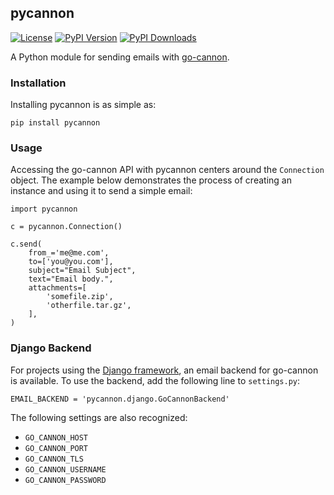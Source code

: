 ## pycannon

[![License](http://img.shields.io/badge/license-MIT-yellow.svg)](http://opensource.org/licenses/MIT)
[![PyPI Version](http://img.shields.io/pypi/v/pycannon.svg)](https://pypi.python.org/pypi/pycannon)
[![PyPI Downloads](http://img.shields.io/pypi/dm/pycannon.svg)](https://pypi.python.org/pypi/pycannon)

A Python module for sending emails with [go-cannon](https://github.com/nathan-osman/go-cannon).

### Installation

Installing pycannon is as simple as:

    pip install pycannon

### Usage

Accessing the go-cannon API with pycannon centers around the `Connection` object. The example below demonstrates the process of creating an instance and using it to send a simple email:

    import pycannon

    c = pycannon.Connection()

    c.send(
        from_='me@me.com',
        to=['you@you.com'],
        subject="Email Subject",
        text="Email body.",
        attachments=[
            'somefile.zip',
            'otherfile.tar.gz',
        ],
    )

### Django Backend

For projects using the [Django framework](https://www.djangoproject.com/), an email backend for go-cannon is available. To use the backend, add the following line to `settings.py`:

    EMAIL_BACKEND = 'pycannon.django.GoCannonBackend'

The following settings are also recognized:

- `GO_CANNON_HOST`
- `GO_CANNON_PORT`
- `GO_CANNON_TLS`
- `GO_CANNON_USERNAME`
- `GO_CANNON_PASSWORD`
